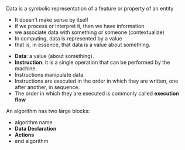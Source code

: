 Data is a symbolic representation of a feature or property of an entity

<ul>
  <li>It doesn't make sense by itself
    <li> if we process or interpret it, then we have information
      <li>we associate data with something or someone (contextualize)
        <li>In computing, data is represented by a value
          <li>that is, in essence, that data is a value about something.
        </ul>
        
<ul>
  <li><b>Data</b>: a value (about something).
  <li><b>Instruction</b>: it is a single operation that can be performed by the machine.
    <li> Instructions manipulate data.
      <li>Instructions are executed in the order in which they are written, one after another, in sequence.
  <li>The order in which they are executed is commonly called <b>execution flow</b>
    </ul>
    
An algorithm has two large blocks:

<ul>
    <li>algorithm name
    <li><b>Data Declaration</b>
    <li><b>Actions</b>
    <li>end algorithm
    </ul>
    
